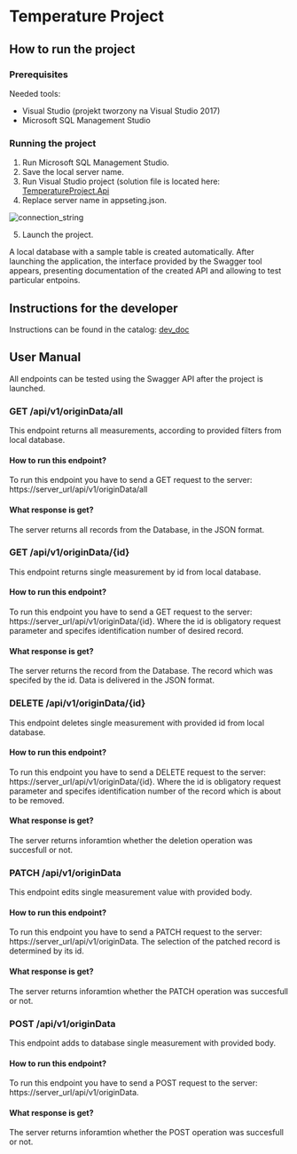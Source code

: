 # Temperature Project

## How to run the project

### Prerequisites

Needed tools:
* Visual Studio (projekt tworzony na Visual Studio 2017)
* Microsoft SQL Management Studio

### Running the project

1. Run Microsoft SQL Management Studio.
2. Save the local server name.
3. Run Visual Studio project (solution file is located here: [TemperatureProject.Api](https://github.com/bartlomiejobuchiewicz/TemperatureProject-OIRPOS-PAI/tree/master/TemperatureProject.Api)
4. Replace server name in appseting.json.

![connection_string](https://user-images.githubusercontent.com/54101971/145726328-43caafb2-fde1-4eb3-9eb0-04556e26032e.gif)

5. Launch the project.

A local database with a sample table is created automatically. After launching the application, the interface provided by the Swagger tool appears, presenting documentation of the created API and allowing to test particular entpoins.

## Instructions for the developer

Instructions can be found in the catalog: [dev_doc](https://github.com/bartlomiejobuchiewicz/TemperatureProject-OIRPOS-PAI/tree/master/dev_doc)

## User Manual

All endpoints can be tested using the Swagger API after the project is launched.

### GET /api​/v1​/originData​/all

This endpoint returns all measurements, according to provided filters from local database.

#### How to run this endpoint?

To run this endpoint you have to send a GET request to the server: https://server_url/api/v1/originData/all

#### What response is get?

The server returns all records from the Database, in the JSON format.


### GET /api​/v1​/originData​/{id}

This endpoint returns single measurement by id from local database.

#### How to run this endpoint?

To run this endpoint you have to send a GET request to the server: https://server_url/api/v1/originData/{id}. Where the id is obligatory request parameter and specifes identification number of desired record.

#### What response is get?

The server returns the record from the Database. The record which was specifed by the id. Data is delivered in the JSON format.

### DELETE /api​/v1​/originData​/{id}

This endpoint deletes single measurement with provided id from local database.

#### How to run this endpoint?

To run this endpoint you have to send a DELETE request to the server: https://server_url/api/v1/originData/{id}. Where the id is obligatory request parameter and specifes identification number of the record which is about to be removed.

#### What response is get?

The server returns inforamtion whether the deletion operation was succesfull or not.

### PATCH /api​/v1​/originData

This endpoint edits single measurement value with provided body.

#### How to run this endpoint?

To run this endpoint you have to send a PATCH request to the server: https://server_url/api/v1/originData. The selection of the patched record is determined by its id.

#### What response is get?

The server returns inforamtion whether the PATCH operation was succesfull or not.

### POST /api​/v1​/originData

This endpoint adds to database single measurement with provided body.

#### How to run this endpoint?

To run this endpoint you have to send a POST request to the server: https://server_url/api/v1/originData.

#### What response is get?

The server returns inforamtion whether the POST operation was succesfull or not.

